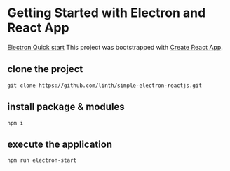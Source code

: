 # Getting Started with Electron and React App

[Electron Quick start](https://www.electronjs.org/docs/latest/tutorial/quick-start)
This project was bootstrapped with [Create React App](https://github.com/facebook/create-react-app).

## clone the project
```
git clone https://github.com/linth/simple-electron-reactjs.git
```

## install package & modules
```
npm i 
```

## execute the application
```
npm run electron-start
```
